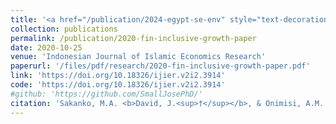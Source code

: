 ```yaml
---
title: '<a href="/publication/2024-egypt-se-env" style="text-decoration:none;">Advancing inclusive growth in Nigeria: The role of financial inclusion in poverty, inequality, household expenditure, and unemployment</a>'
collection: publications
permalink: /publication/2020-fin-inclusive-growth-paper
date: 2020-10-25
venue: 'Indonesian Journal of Islamic Economics Research'
paperurl: '/files/pdf/research/2020-fin-inclusive-growth-paper.pdf'
link: 'https://doi.org/10.18326/ijier.v2i2.3914'
code: 'https://doi.org/10.18326/ijier.v2i2.3914'
#github: 'https://github.com/SmallJosePhD/'
citation: 'Sakanko, M.A. <b>David, J.<sup>†</sup></b>, & Onimisi, A.M. (2020). &quot;Advancing inclusive growth in Nigeria: The role of financial inclusion in poverty, inequality, household expenditure, and unemployment.&quot; <i>Indonesian Journal of Islamic Economics Research</i>, <i>2</i>(2), 70-84. doi:10.18326/ijier.v2i2.3914'
---
```

